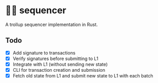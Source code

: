 # 🧌🆙 sequencer

A trollup sequencer implementation in Rust.

## Todo
- [X] Add signature to transactions
- [X] Verify signatures before submitting to L1
- [x] Integrate with L1 (without sending new state)
- [X] CLI for transaction creation and submission
- [X] Fetch old state from L1 and submit new state to L1 with each batch
